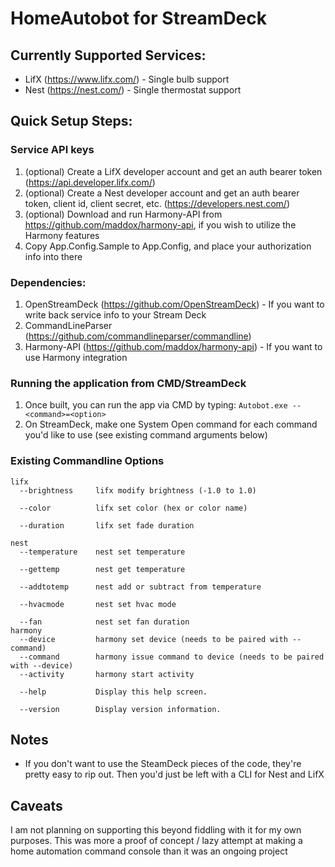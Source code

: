 # HomeAutobot for StreamDeck

## Currently Supported Services:
* LifX (https://www.lifx.com/) - Single bulb support
* Nest (https://nest.com/) - Single thermostat support

## Quick Setup Steps:
### Service API keys
1. (optional) Create a LifX developer account and get an auth bearer token (https://api.developer.lifx.com/)
2. (optional) Create a Nest developer account and get an auth bearer token, client id, client secret, etc. (https://developers.nest.com/)
3. (optional) Download and run Harmony-API from https://github.com/maddox/harmony-api, if you wish to utilize the Harmony features
4. Copy App.Config.Sample to App.Config, and place your authorization info into there

### Dependencies:
1. OpenStreamDeck (https://github.com/OpenStreamDeck) - If you want to write back service info to your Stream Deck
2. CommandLineParser (https://github.com/commandlineparser/commandline)
3. Harmony-API (https://github.com/maddox/harmony-api) - If you want to use Harmony integration

### Running the application from CMD/StreamDeck
1. Once built, you can run the app via CMD by typing:
`Autobot.exe --<command>=<option>`
2. On StreamDeck, make one System Open command for each command you'd like to use (see existing command arguments below)

### Existing Commandline Options
```
lifx
  --brightness     lifx modify brightness (-1.0 to 1.0)

  --color          lifx set color (hex or color name)

  --duration       lifx set fade duration
  
nest
  --temperature    nest set temperature

  --gettemp        nest get temperature

  --addtotemp      nest add or subtract from temperature

  --hvacmode       nest set hvac mode

  --fan            nest set fan duration
harmony
  --device         harmony set device (needs to be paired with --command)
  --command        harmony issue command to device (needs to be paired with --device)
  --activity       harmony start activity

  --help           Display this help screen.

  --version        Display version information.
 ```

## Notes
* If you don't want to use the SteamDeck pieces of the code, they're pretty easy to rip out. Then you'd just be left with a CLI for Nest and LifX
## Caveats
I am not planning on supporting this beyond fiddling with it for my own purposes. 
This was more a proof of concept / lazy attempt at making a home automation command console than it was an ongoing project 

